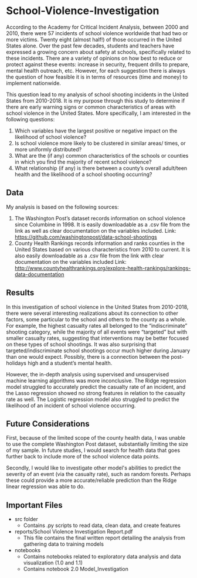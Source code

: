 # School-Violence-Investigation
According to the Academy for Critical Incident Analysis, between 2000 and 2010, there were 57 incidents of school violence worldwide that had two or more victims.  Twenty eight (almost half!) of those occurred in the United States alone.  Over the past few decades, students and teachers have expressed a growing concern about safety at schools, specifically related to these incidents.  There are a variety of opinions on how best to reduce or protect against these events: increase in security, frequent drills to prepare, mental health outreach, etc.  However, for each suggestion there is always the question of how feasible it is in terms of resources (time and money) to implement nationwide.

This question lead to my analysis of school shooting incidents in the United States from 2010-2018.  It is my purpose through this study to determine if there are early warning signs or common characteristics of areas with school violence in the United States.  More specifically, I am interested in the following questions:
1.  Which variables have the largest positive or negative impact on the likelihood of school violence?
2.  Is school violence more likely to be clustered in similar areas/ times, or more uniformly distributed?
3.  What are the (if any) common characteristics of the schools or counties in which you find the majority of recent school violence?
4.  What relationship (if any) is there between a county’s overall adult/teen health and the likelihood of a school shooting occurring?

## Data
My analysis is based on the following sources:
1.  The Washington Post’s dataset records information on school violence since Columbine in 1998.  It is easily downloadable as a .csv file from the link as well as clear documentation on the variables included.
  Link: https://github.com/washingtonpost/data-school-shootings
2.  County Health Rankings records information and ranks counties in the United States based on various characteristics from 2010 to current.  It is also easily downloadable as a .csv file from the link with clear documentation on the variables included
  Link: http://www.countyhealthrankings.org/explore-health-rankings/rankings-data-documentation

## Results
In this investigation of school violence in the United States from 2010-2018, there were several interesting realizations about its connection to other factors, some particular to the school and others to the county as a whole.  For example, the highest casualty rates all belonged to the “indiscriminate” shooting category, while the majority of all events were “targeted” but with smaller casualty rates, suggesting that interventions may be better focused on these types of school shootings.  It was also surprising that targeted/indiscriminate school shootings occur much higher during January than one would expect.  Possibly, there is a connection between the post-holidays high and a student’s mental health.

However, the in-depth analysis using supervised and unsupervised machine learning algorithms was more inconclusive.  The Ridge regression model struggled to accurately predict the casualty rate of an incident, and the Lasso regression showed no strong features in relation to the casualty rate as well.  The Logistic regression model also struggled to predict the likelihood of an incident of school violence occurring.

## Future Considerations
First, because of the limited scope of the county health data, I was unable to use the complete Washington Post dataset, substantially limiting the size of my sample.  In future studies, I would search for health data that goes further back to include more of the school violence data points.

Secondly, I would like to investigate other model's abilities to predict the severity of an event (via the casualty rate), such as random forests.  Perhaps these could provide a more accurate/reliable prediction than the Ridge linear regression was able to do.

## Important Files
* src folder
  * Contains .py scripts to read data, clean data, and create features
* reports/School Violence Investigation Report.pdf
  * This file contains the final written report detailing the analysis from gathering data to training models
* notebooks
  * Contains notebooks related to exploratory data analysis and data visualization (1.0 and 1.1)
  * Contains notebook 2.0 Model_Investigation
